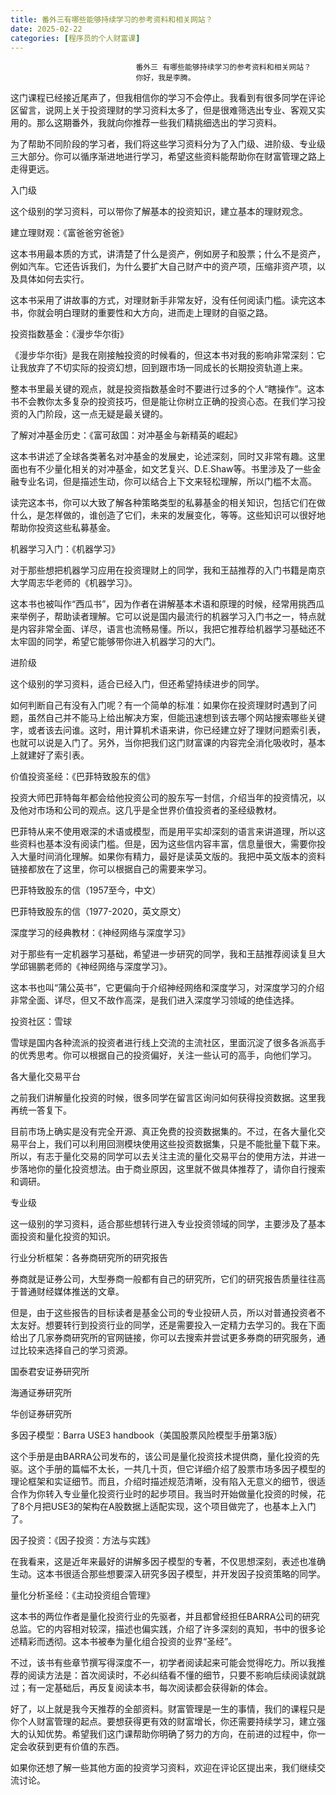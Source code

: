 ```yaml
---
title: 番外三有哪些能够持续学习的参考资料和相关网站？
date: 2025-02-22
categories: [程序员的个人财富课]
---
```

```text
                            番外三 有哪些能够持续学习的参考资料和相关网站？
                            你好，我是李腾。
```

这门课程已经接近尾声了，但我相信你的学习不会停止。我看到有很多同学在评论区留言，说网上关于投资理财的学习资料太多了，但是很难筛选出专业、客观又实用的。那么这期番外，我就向你推荐一些我们精挑细选出的学习资料。

为了帮助不同阶段的学习者，我们将这些学习资料分为了入门级、进阶级、专业级三大部分。你可以循序渐进地进行学习，希望这些资料能帮助你在财富管理之路上走得更远。

入门级

这个级别的学习资料，可以带你了解基本的投资知识，建立基本的理财观念。

建立理财观：《富爸爸穷爸爸》

这本书用最本质的方式，讲清楚了什么是资产，例如房子和股票；什么不是资产，例如汽车。它还告诉我们，为什么要扩大自己财产中的资产项，压缩非资产项，以及具体如何去实行。

这本书采用了讲故事的方式，对理财新手非常友好，没有任何阅读门槛。读完这本书，你就会明白理财的重要性和大方向，进而走上理财的自驱之路。

投资指数基金：《漫步华尔街》

《漫步华尔街》是我在刚接触投资的时候看的，但这本书对我的影响非常深刻：它让我放弃了不切实际的投资幻想，回到跟市场一同成长的长期投资轨道上来。

整本书里最关键的观点，就是投资指数基金时不要进行过多的个人“瞎操作”。这本书不会教你太多复杂的投资技巧，但是能让你树立正确的投资心态。在我们学习投资的入门阶段，这一点无疑是最关键的。

了解对冲基金历史：《富可敌国：对冲基金与新精英的崛起》

这本书讲述了全球各类著名对冲基金的发展史，论述深刻，同时又非常有趣。这里面也有不少量化相关的对冲基金，如文艺复兴、D.E.Shaw等。书里涉及了一些金融专业名词，但是描述生动，你可以结合上下文来轻松理解，所以门槛不太高。

读完这本书，你可以大致了解各种策略类型的私募基金的相关知识，包括它们在做什么，是怎样做的，谁创造了它们，未来的发展变化，等等。这些知识可以很好地帮助你投资这些私募基金。

机器学习入门：《机器学习》

对于那些想把机器学习应用在投资理财上的同学，我和王喆推荐的入门书籍是南京大学周志华老师的《机器学习》。

这本书也被叫作“西瓜书”，因为作者在讲解基本术语和原理的时候，经常用挑西瓜来举例子，帮助读者理解。它可以说是国内最流行的机器学习入门书之一，特点就是内容非常全面、详尽，语言也流畅易懂。所以，我把它推荐给机器学习基础还不太牢固的同学，希望它能够带你进入机器学习的大门。

进阶级

这个级别的学习资料，适合已经入门，但还希望持续进步的同学。

如何判断自己有没有入门呢？有一个简单的标准：如果你在投资理财时遇到了问题，虽然自己并不能马上给出解决方案，但能迅速想到该去哪个网站搜索哪些关键字，或者该去问谁。这时，用计算机术语来讲，你已经建立好了理财问题索引表，也就可以说是入门了。另外，当你把我们这门财富课的内容完全消化吸收时，基本上就建好了索引表。

价值投资圣经：《巴菲特致股东的信》

投资大师巴菲特每年都会给他投资公司的股东写一封信，介绍当年的投资情况，以及他对市场和公司的观点。这几乎是全世界价值投资者的圣经级教材。

巴菲特从来不使用艰深的术语或模型，而是用平实却深刻的语言来讲道理，所以这些资料也基本没有阅读门槛。但是，因为这些信内容丰富，信息量很大，需要你投入大量时间消化理解。如果你有精力，最好是读英文版的。我把中英文版本的资料链接都放在了这里，你可以根据自己的需要来学习。

巴菲特致股东的信（1957至今，中文）

巴菲特致股东的信（1977-2020，英文原文）

深度学习的经典教材：《神经网络与深度学习》

对于那些有一定机器学习基础，希望进一步研究的同学，我和王喆推荐阅读复旦大学邱锡鹏老师的《神经网络与深度学习》。

这本书也叫“蒲公英书”，它更偏向于介绍神经网络和深度学习，对深度学习的介绍非常全面、详尽，但又不故作高深，是我们进入深度学习领域的绝佳选择。

投资社区：雪球

雪球是国内各种流派的投资者进行线上交流的主流社区，里面沉淀了很多各派高手的优秀思考。你可以根据自己的投资偏好，关注一些认可的高手，向他们学习。

各大量化交易平台

之前我们讲解量化投资的时候，很多同学在留言区询问如何获得投资数据。这里我再统一答复下。

目前市场上确实是没有完全开源、真正免费的投资数据集的。不过，在各大量化交易平台上，我们可以利用回测模块使用这些投资数据集，只是不能批量下载下来。所以，有志于量化交易的同学可以去关注主流的量化交易平台的使用方法，并进一步落地你的量化投资想法。由于商业原因，这里就不做具体推荐了，请你自行搜索和调研。

专业级

这一级别的学习资料，适合那些想转行进入专业投资领域的同学，主要涉及了基本面投资和量化投资的知识。

行业分析框架：各券商研究所的研究报告

券商就是证券公司，大型券商一般都有自己的研究所，它们的研究报告质量往往高于普通财经媒体推送的文章。

但是，由于这些报告的目标读者是基金公司的专业投研人员，所以对普通投资者不太友好。想要转行到投资行业的同学，还是需要投入一定精力去学习的。我在下面给出了几家券商研究所的官网链接，你可以去搜索并尝试更多券商的研究服务，通过比较来选择自己的学习资源。

国泰君安证券研究所

海通证券研究所

华创证券研究所

多因子模型：Barra USE3 handbook（美国股票风险模型手册第3版）

这个手册是由BARRA公司发布的，该公司是量化投资技术提供商，量化投资的先驱。这个手册的篇幅不太长，一共几十页，但它详细介绍了股票市场多因子模型的理论框架和实证细节。而且，介绍时描述规范清晰，没有陷入无意义的细节，很适合作为你转入专业量化投资行业时的起步项目。我当时开始做量化投资的时候，花了8个月把USE3的架构在A股数据上适配实现，这个项目做完了，也基本上入门了。

因子投资：《因子投资：方法与实践》

在我看来，这是近年来最好的讲解多因子模型的专著，不仅思想深刻，表述也准确生动。这本书很适合那些想要深入研究多因子模型，并开发因子投资策略的同学。

量化分析圣经：《主动投资组合管理》

这本书的两位作者是量化投资行业的先驱者，并且都曾经担任BARRA公司的研究总监。它的内容相对较深，描述也偏实践，介绍了许多深刻的真知，书中的很多论述精彩而透彻。这本书被奉为量化组合投资的业界“圣经”。

不过，该书有些章节撰写得深度不一，初学者阅读起来可能会觉得吃力。所以我推荐的阅读方法是：首次阅读时，不必纠结看不懂的细节，只要不影响后续阅读就跳过；有一定基础后，再反复阅读本书，每次阅读都会获得新的体会。

好了，以上就是我今天推荐的全部资料。财富管理是一生的事情，我们的课程只是你个人财富管理的起点。要想获得更有效的财富增长，你还需要持续学习，建立强大的认知优势。希望我们这门课帮助你明确了努力的方向，在前进的过程中，你一定会收获到更有价值的东西。

如果你还想了解一些其他方面的投资学习资料，欢迎在评论区提出来，我们继续交流讨论。

                        
                        
                            